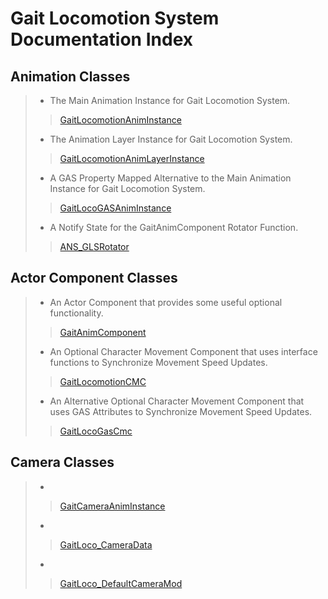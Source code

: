 # Gait Locomotion System Documentation Index

## Animation Classes
> - The Main Animation Instance for Gait Locomotion System.
>> [GaitLocomotionAnimInstance]()
>
> - The Animation Layer Instance for Gait Locomotion System. 
>> [GaitLocomotionAnimLayerInstance]()
>
> - A GAS Property Mapped Alternative to the Main Animation Instance for Gait Locomotion System.
>> [GaitLocoGASAnimInstance]()
>
> - A Notify State for the GaitAnimComponent Rotator Function.
>> [ANS_GLSRotator]()

## Actor Component Classes
> - An Actor Component that provides some useful optional functionality.
>> [GaitAnimComponent]()
>
> - An Optional Character Movement Component that uses interface functions to Synchronize Movement Speed Updates.
>>  [GaitLocomotionCMC]()
>
> - An Alternative Optional Character Movement Component that uses GAS Attributes to Synchronize Movement Speed Updates.
>>  [GaitLocoGasCmc]()

## Camera Classes
> -
>> [GaitCameraAnimInstance]()
>
> -
>> [GaitLoco_CameraData]()
>
> -
>> [GaitLoco_DefaultCameraMod]()
>
